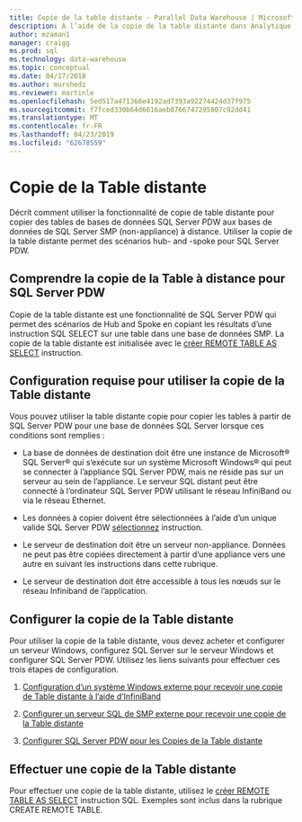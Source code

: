 ```yaml
---
title: Copie de la table distante - Parallel Data Warehouse | Microsoft Docs
description: À l’aide de la copie de la table distante dans Analytique Platform System Parallel Data Warehouse.
author: mzaman1
manager: craigg
ms.prod: sql
ms.technology: data-warehouse
ms.topic: conceptual
ms.date: 04/17/2018
ms.author: murshedz
ms.reviewer: martinle
ms.openlocfilehash: 5ed517a471368e4192ad7393a92274424d37f975
ms.sourcegitcommit: f7fced330b64d6616aeb8766747295807c92dd41
ms.translationtype: MT
ms.contentlocale: fr-FR
ms.lasthandoff: 04/23/2019
ms.locfileid: "62678559"
---
```

# <a name="remote-table-copy"></a>Copie de la Table distante
Décrit comment utiliser la fonctionnalité de copie de table distante pour copier des tables de bases de données SQL Server PDW aux bases de données de SQL Server SMP (non-appliance) à distance. Utiliser la copie de la table distante permet des scénarios hub- and -spoke pour SQL Server PDW.  
  
## <a name="BasicsPDE"></a>Comprendre la copie de la Table à distance pour SQL Server PDW  
Copie de la table distante est une fonctionnalité de SQL Server PDW qui permet des scénarios de Hub and Spoke en copiant les résultats d’une instruction SQL SELECT sur une table dans une base de données SMP. La copie de la table distante est initialisée avec le [créer REMOTE TABLE AS SELECT](../t-sql/statements/create-remote-table-as-select-parallel-data-warehouse.md) instruction.  
  
## <a name="BasicsPrerequisites"></a>Configuration requise pour utiliser la copie de la Table distante  
Vous pouvez utiliser la table distante copie pour copier les tables à partir de SQL Server PDW pour une base de données SQL Server lorsque ces conditions sont remplies :  
  
-   La base de données de destination doit être une instance de Microsoft® SQL Server® qui s’exécute sur un système Microsoft Windows® qui peut se connecter à l’appliance SQL Server PDW, mais ne réside pas sur un serveur au sein de l’appliance. Le serveur SQL distant peut être connecté à l’ordinateur SQL Server PDW utilisant le réseau InfiniBand ou via le réseau Ethernet.  
  
-   Les données à copier doivent être sélectionnées à l’aide d’un unique valide SQL Server PDW [sélectionnez](../t-sql/queries/select-transact-sql.md) instruction.  
  
-   Le serveur de destination doit être un serveur non-appliance. Données ne peut pas être copiées directement à partir d’une appliance vers une autre en suivant les instructions dans cette rubrique.  
  
-   Le serveur de destination doit être accessible à tous les nœuds sur le réseau Infiniband de l’application.  
  
## <a name="ConfigureRemote"></a>Configurer la copie de la Table distante  
Pour utiliser la copie de la table distante, vous devez acheter et configurer un serveur Windows, configurez SQL Server sur le serveur Windows et configurer SQL Server PDW. Utilisez les liens suivants pour effectuer ces trois étapes de configuration.  
  
1.  [Configuration d’un système Windows externe pour recevoir une copie de Table distante à l’aide d’InfiniBand](configure-an-external-windows-system-to-receive-remote-table-copies-using-infiniband.md)  
  
2.  [Configurer un serveur SQL de SMP externe pour recevoir une copie de la Table distante](configure-an-external-smp-sql-server-to-receive-remote-table-copies.md)  
  
3.  [Configurer SQL Server PDW pour les Copies de la Table distante](configure-sql-server-pdw-for-remote-table-copies.md)  
  
## <a name="PerformRemote"></a>Effectuer une copie de la Table distante  
Pour effectuer une copie de la table distante, utilisez le [créer REMOTE TABLE AS SELECT](../t-sql/statements/create-remote-table-as-select-parallel-data-warehouse.md) instruction SQL. Exemples sont inclus dans la rubrique CREATE REMOTE TABLE.  
  
<!-- MISSING LINKS 
## See Also  
[Common Metadata Query Examples &#40;SQL Server PDW&#41;](../sqlpdw/common-metadata-query-examples-sql-server-pdw.md)  
-->
  
